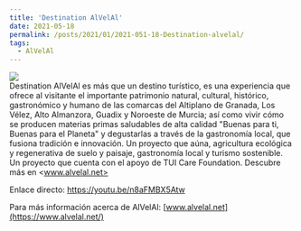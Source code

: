 ```yaml
---
title: 'Destination AlVelAl'
date: 2021-05-18
permalink: /posts/2021/01/2021-051-18-Destination-alvelal/
tags:
  - AlVelAl
---
```


[![](https://amaurandi.github.io/files/alvelal-DEstinationAlvelAl2.png)](https://youtu.be/n8aFMBX5Atw) <br>  Destination AlVelAl es más que un destino turístico, es una experiencia que ofrece al visitante el importante patrimonio natural, cultural, histórico, gastronómico y humano de las comarcas del Altiplano de Granada, Los Vélez, Alto Almanzora, Guadix y Noroeste de Murcia; así como vivir cómo se producen materias primas saludables de alta calidad "Buenas para ti, Buenas para el Planeta" y degustarlas a través de la gastronomía local, que fusiona tradición e innovación. 
Un proyecto que aúna, agricultura ecológica y regenerativa de suelo y paisaje, gastronomía local y turismo sostenible. 
Un proyecto que cuenta con el apoyo de TUI Care Foundation. 
Descubre más en <www.alvelal.net>

Enlace directo: <https://youtu.be/n8aFMBX5Atw>


Para más información acerca de AlVelAl:  [www.alvelal.net](https://www.alvelal.net/)
